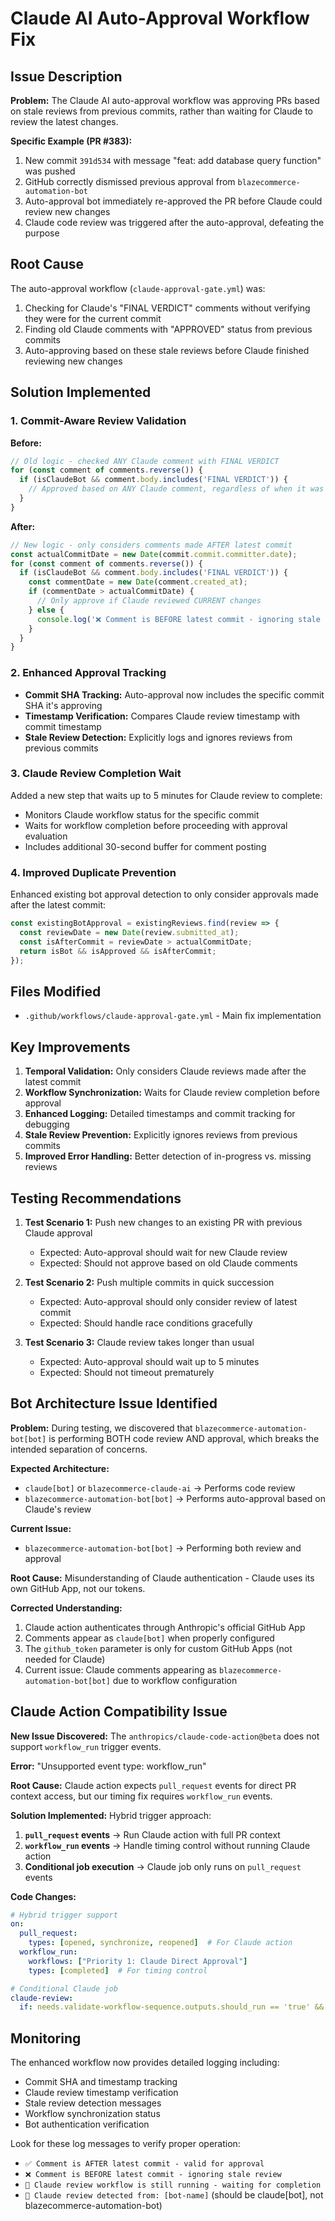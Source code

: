 # Claude AI Auto-Approval Workflow Fix

## Issue Description

**Problem:** The Claude AI auto-approval workflow was approving PRs based on stale reviews from previous commits, rather than waiting for Claude to review the latest changes.

**Specific Example (PR #383):**
1. New commit `391d534` with message "feat: add database query function" was pushed
2. GitHub correctly dismissed previous approval from `blazecommerce-automation-bot`
3. Auto-approval bot immediately re-approved the PR before Claude could review new changes
4. Claude code review was triggered after the auto-approval, defeating the purpose

## Root Cause

The auto-approval workflow (`claude-approval-gate.yml`) was:
1. Checking for Claude's "FINAL VERDICT" comments without verifying they were for the current commit
2. Finding old Claude comments with "APPROVED" status from previous commits
3. Auto-approving based on these stale reviews before Claude finished reviewing new changes

## Solution Implemented

### 1. Commit-Aware Review Validation

**Before:**
```javascript
// Old logic - checked ANY Claude comment with FINAL VERDICT
for (const comment of comments.reverse()) {
  if (isClaudeBot && comment.body.includes('FINAL VERDICT')) {
    // Approved based on ANY Claude comment, regardless of when it was made
  }
}
```

**After:**
```javascript
// New logic - only considers comments made AFTER latest commit
const actualCommitDate = new Date(commit.commit.committer.date);
for (const comment of comments.reverse()) {
  if (isClaudeBot && comment.body.includes('FINAL VERDICT')) {
    const commentDate = new Date(comment.created_at);
    if (commentDate > actualCommitDate) {
      // Only approve if Claude reviewed CURRENT changes
    } else {
      console.log('❌ Comment is BEFORE latest commit - ignoring stale review');
    }
  }
}
```

### 2. Enhanced Approval Tracking

- **Commit SHA Tracking:** Auto-approval now includes the specific commit SHA it's approving
- **Timestamp Verification:** Compares Claude review timestamp with commit timestamp
- **Stale Review Detection:** Explicitly logs and ignores reviews from previous commits

### 3. Claude Review Completion Wait

Added a new step that waits up to 5 minutes for Claude review to complete:
- Monitors Claude workflow status for the specific commit
- Waits for workflow completion before proceeding with approval evaluation
- Includes additional 30-second buffer for comment posting

### 4. Improved Duplicate Prevention

Enhanced existing bot approval detection to only consider approvals made after the latest commit:
```javascript
const existingBotApproval = existingReviews.find(review => {
  const reviewDate = new Date(review.submitted_at);
  const isAfterCommit = reviewDate > actualCommitDate;
  return isBot && isApproved && isAfterCommit;
});
```

## Files Modified

- `.github/workflows/claude-approval-gate.yml` - Main fix implementation

## Key Improvements

1. **Temporal Validation:** Only considers Claude reviews made after the latest commit
2. **Workflow Synchronization:** Waits for Claude review completion before approval
3. **Enhanced Logging:** Detailed timestamps and commit tracking for debugging
4. **Stale Review Prevention:** Explicitly ignores reviews from previous commits
5. **Improved Error Handling:** Better detection of in-progress vs. missing reviews

## Testing Recommendations

1. **Test Scenario 1:** Push new changes to an existing PR with previous Claude approval
   - Expected: Auto-approval should wait for new Claude review
   - Expected: Should not approve based on old Claude comments

2. **Test Scenario 2:** Push multiple commits in quick succession
   - Expected: Auto-approval should only consider review of latest commit
   - Expected: Should handle race conditions gracefully

3. **Test Scenario 3:** Claude review takes longer than usual
   - Expected: Auto-approval should wait up to 5 minutes
   - Expected: Should not timeout prematurely

## Bot Architecture Issue Identified

**Problem:** During testing, we discovered that `blazecommerce-automation-bot[bot]` is performing BOTH code review AND approval, which breaks the intended separation of concerns.

**Expected Architecture:**
- `claude[bot]` or `blazecommerce-claude-ai` → Performs code review
- `blazecommerce-automation-bot[bot]` → Performs auto-approval based on Claude's review

**Current Issue:**
- `blazecommerce-automation-bot[bot]` → Performing both review and approval

**Root Cause:** Misunderstanding of Claude authentication - Claude uses its own GitHub App, not our tokens.

**Corrected Understanding:**
1. Claude action authenticates through Anthropic's official GitHub App
2. Comments appear as `claude[bot]` when properly configured
3. The `github_token` parameter is only for custom GitHub Apps (not needed for Claude)
4. Current issue: Claude comments appearing as `blazecommerce-automation-bot[bot]` due to workflow configuration

## Claude Action Compatibility Issue

**New Issue Discovered:** The `anthropics/claude-code-action@beta` does not support `workflow_run` trigger events.

**Error:** "Unsupported event type: workflow_run"

**Root Cause:** Claude action expects `pull_request` events for direct PR context access, but our timing fix requires `workflow_run` events.

**Solution Implemented:** Hybrid trigger approach:
1. **`pull_request` events** → Run Claude action with full PR context
2. **`workflow_run` events** → Handle timing control without running Claude action
3. **Conditional job execution** → Claude job only runs on `pull_request` events

**Code Changes:**
```yaml
# Hybrid trigger support
on:
  pull_request:
    types: [opened, synchronize, reopened]  # For Claude action
  workflow_run:
    workflows: ["Priority 1: Claude Direct Approval"]
    types: [completed]  # For timing control

# Conditional Claude job
claude-review:
  if: needs.validate-workflow-sequence.outputs.should_run == 'true' && github.event_name == 'pull_request'
```

## Monitoring

The enhanced workflow now provides detailed logging including:
- Commit SHA and timestamp tracking
- Claude review timestamp verification
- Stale review detection messages
- Workflow synchronization status
- Bot authentication verification

Look for these log messages to verify proper operation:
- `✅ Comment is AFTER latest commit - valid for approval`
- `❌ Comment is BEFORE latest commit - ignoring stale review`
- `🔄 Claude review workflow is still running - waiting for completion`
- `🤖 Claude review detected from: [bot-name]` (should be claude[bot], not blazecommerce-automation-bot)
